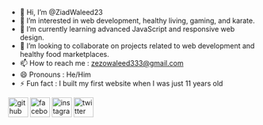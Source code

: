 - 👋 Hi, I’m @ZiadWaleed23
- 👀 I’m interested in web development, healthy living, gaming, and karate.
- 🌱 I’m currently learning advanced JavaScript and responsive web design.
- 💞️ I’m looking to collaborate on projects related to web development and healthy food marketplaces.
- 📫 How to reach me : zezowaleed333@gmail.com
- 😄 Pronouns : He/Him
- ⚡ Fun fact : I built my first website when I was just 11 years old

[<img src='https://cdn.jsdelivr.net/npm/simple-icons@3.0.1/icons/github.svg' alt='github' height='40'>](https://github.com/ZiadWaleed23)  [<img src='https://cdn.jsdelivr.net/npm/simple-icons@3.0.1/icons/facebook.svg' alt='facebook' height='40'>](https://www.facebook.com/Ze7oo)  [<img src='https://cdn.jsdelivr.net/npm/simple-icons@3.0.1/icons/instagram.svg' alt='instagram' height='40'>](https://www.instagram.com/ziadwaleed48/)  [<img src='https://cdn.jsdelivr.net/npm/simple-icons@3.0.1/icons/twitter.svg' alt='twitter' height='40'>](https://twitter.com/elkon_zeyad)  

